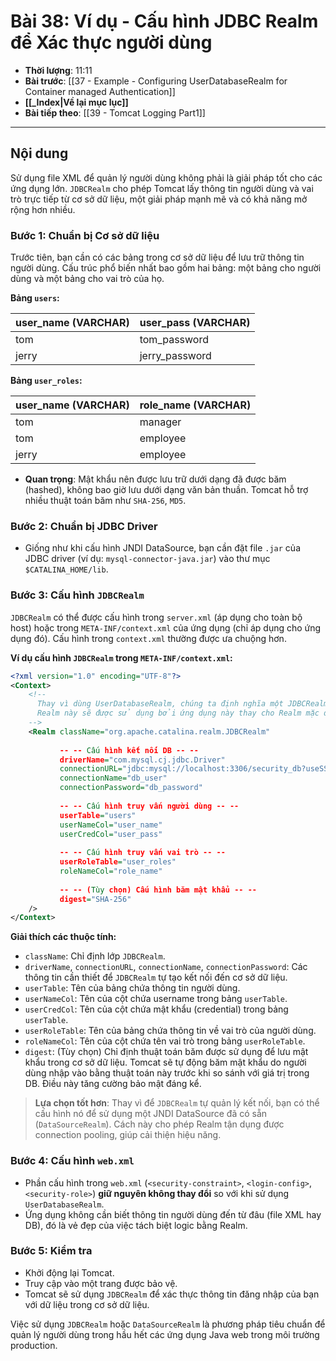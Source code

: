 # Bài 38: Ví dụ - Cấu hình JDBC Realm để Xác thực người dùng

- **Thời lượng**: 11:11
- **Bài trước**: [[37 - Example - Configuring UserDatabaseRealm for Container managed Authentication]]
- **[[_Index|Về lại mục lục]]**
- **Bài tiếp theo**: [[39 - Tomcat Logging Part1]]

---

## Nội dung

Sử dụng file XML để quản lý người dùng không phải là giải pháp tốt cho các ứng dụng lớn. `JDBCRealm` cho phép Tomcat lấy thông tin người dùng và vai trò trực tiếp từ cơ sở dữ liệu, một giải pháp mạnh mẽ và có khả năng mở rộng hơn nhiều.

### Bước 1: Chuẩn bị Cơ sở dữ liệu

Trước tiên, bạn cần có các bảng trong cơ sở dữ liệu để lưu trữ thông tin người dùng. Cấu trúc phổ biến nhất bao gồm hai bảng: một bảng cho người dùng và một bảng cho vai trò của họ.

**Bảng `users`:**

| user_name (VARCHAR) | user_pass (VARCHAR) |
| :--- | :--- |
| tom | tom_password |
| jerry | jerry_password |

**Bảng `user_roles`:**

| user_name (VARCHAR) | role_name (VARCHAR) |
| :--- | :--- |
| tom | manager |
| tom | employee |
| jerry | employee |

-   **Quan trọng**: Mật khẩu nên được lưu trữ dưới dạng đã được băm (hashed), không bao giờ lưu dưới dạng văn bản thuần. Tomcat hỗ trợ nhiều thuật toán băm như `SHA-256`, `MD5`.

### Bước 2: Chuẩn bị JDBC Driver

-   Giống như khi cấu hình JNDI DataSource, bạn cần đặt file `.jar` của JDBC driver (ví dụ: `mysql-connector-java.jar`) vào thư mục `$CATALINA_HOME/lib`.

### Bước 3: Cấu hình `JDBCRealm`

`JDBCRealm` có thể được cấu hình trong `server.xml` (áp dụng cho toàn bộ host) hoặc trong `META-INF/context.xml` của ứng dụng (chỉ áp dụng cho ứng dụng đó). Cấu hình trong `context.xml` thường được ưa chuộng hơn.

**Ví dụ cấu hình `JDBCRealm` trong `META-INF/context.xml`:**

```xml
<?xml version="1.0" encoding="UTF-8"?>
<Context>
    <!-- 
      Thay vì dùng UserDatabaseRealm, chúng ta định nghĩa một JDBCRealm.
      Realm này sẽ được sử dụng bởi ứng dụng này thay cho Realm mặc định.
    -->
    <Realm className="org.apache.catalina.realm.JDBCRealm"
           
           -- -- Cấu hình kết nối DB -- --
           driverName="com.mysql.cj.jdbc.Driver"
           connectionURL="jdbc:mysql://localhost:3306/security_db?useSSL=false"
           connectionName="db_user"
           connectionPassword="db_password"
           
           -- -- Cấu hình truy vấn người dùng -- --
           userTable="users"
           userNameCol="user_name"
           userCredCol="user_pass"
           
           -- -- Cấu hình truy vấn vai trò -- --
           userRoleTable="user_roles"
           roleNameCol="role_name"
           
           -- -- (Tùy chọn) Cấu hình băm mật khẩu -- --
           digest="SHA-256"
    />
</Context>
```

**Giải thích các thuộc tính:**

-   `className`: Chỉ định lớp `JDBCRealm`.
-   `driverName`, `connectionURL`, `connectionName`, `connectionPassword`: Các thông tin cần thiết để `JDBCRealm` tự tạo kết nối đến cơ sở dữ liệu.
-   `userTable`: Tên của bảng chứa thông tin người dùng.
-   `userNameCol`: Tên của cột chứa username trong bảng `userTable`.
-   `userCredCol`: Tên của cột chứa mật khẩu (credential) trong bảng `userTable`.
-   `userRoleTable`: Tên của bảng chứa thông tin về vai trò của người dùng.
-   `roleNameCol`: Tên của cột chứa tên vai trò trong bảng `userRoleTable`.
-   `digest`: (Tùy chọn) Chỉ định thuật toán băm được sử dụng để lưu mật khẩu trong cơ sở dữ liệu. Tomcat sẽ tự động băm mật khẩu do người dùng nhập vào bằng thuật toán này trước khi so sánh với giá trị trong DB. Điều này tăng cường bảo mật đáng kể.

> **Lựa chọn tốt hơn**: Thay vì để `JDBCRealm` tự quản lý kết nối, bạn có thể cấu hình nó để sử dụng một JNDI DataSource đã có sẵn (`DataSourceRealm`). Cách này cho phép Realm tận dụng được connection pooling, giúp cải thiện hiệu năng.

### Bước 4: Cấu hình `web.xml`

-   Phần cấu hình trong `web.xml` (`<security-constraint>`, `<login-config>`, `<security-role>`) **giữ nguyên không thay đổi** so với khi sử dụng `UserDatabaseRealm`.
-   Ứng dụng không cần biết thông tin người dùng đến từ đâu (file XML hay DB), đó là vẻ đẹp của việc tách biệt logic bằng Realm.

### Bước 5: Kiểm tra

-   Khởi động lại Tomcat.
-   Truy cập vào một trang được bảo vệ.
-   Tomcat sẽ sử dụng `JDBCRealm` để xác thực thông tin đăng nhập của bạn với dữ liệu trong cơ sở dữ liệu.

Việc sử dụng `JDBCRealm` hoặc `DataSourceRealm` là phương pháp tiêu chuẩn để quản lý người dùng trong hầu hết các ứng dụng Java web trong môi trường production.
